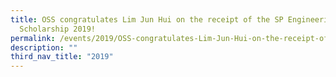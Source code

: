 ```yaml
---
title: OSS congratulates Lim Jun Hui on the receipt of the SP Engineering
  Scholarship 2019!
permalink: /events/2019/OSS-congratulates-Lim-Jun-Hui-on-the-receipt-of-the-SP-Engineering-Scholarship-2019/
description: ""
third_nav_title: "2019"
---
```

